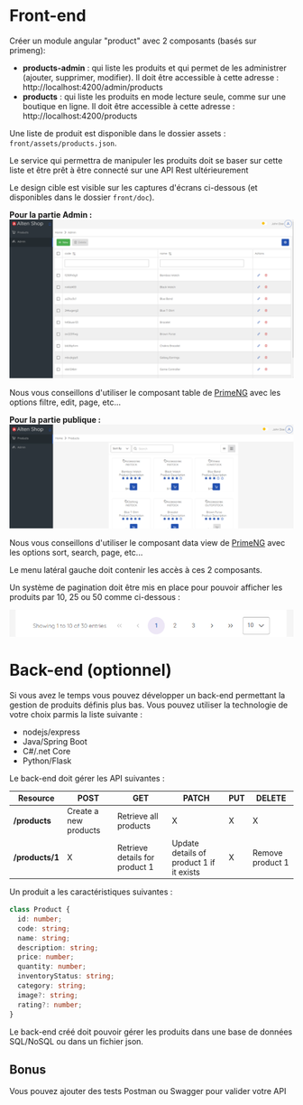 # Front-end

Créer un module angular "product" avec 2 composants (basés sur primeng): 
 - **products-admin** : qui liste les produits et qui permet de les administrer (ajouter, supprimer, modifier).
    Il doit être accessible à cette adresse : http://localhost:4200/admin/products
 - **products** : qui liste les produits en mode lecture seule, comme sur une boutique en ligne.
    Il doit être accessible à cette adresse : http://localhost:4200/products

Une liste de produit est disponible dans le dossier assets : `front/assets/products.json`.

Le service qui permettra de manipuler les produits doit se baser sur cette liste et être prêt à être connecté sur une API Rest ultérieurement

Le design cible est visible sur les captures d'écrans ci-dessous (et disponibles dans le dossier `front/doc`).

**Pour la partie Admin :**
![admin](front/doc/products-admin.png)

Nous vous conseillons d'utiliser le composant table de [PrimeNG](https://primeng.org/table#filter) avec les options filtre, edit, page, etc...

 **Pour la partie publique :**
![public](front/doc/products.png)

Nous vous conseillons d'utiliser le composant data view de [PrimeNG](https://primeng.org/dataview) avec les options sort, search, page, etc...


Le menu latéral gauche doit contenir les accès à ces 2 composants.

Un système de pagination doit être mis en place pour pouvoir afficher les produits par 10, 25 ou 50 comme ci-dessous :

![pagination](front/doc/pagination.png)

# Back-end (optionnel)

Si vous avez le temps vous pouvez développer un back-end permettant la gestion de produits définis plus bas.
Vous pouvez utiliser la technologie de votre choix parmis la liste suivante :

- nodejs/express
- Java/Spring Boot
- C#/.net Core
- Python/Flask


Le back-end doit gérer les API suivantes : 

| Resource           | POST                  | GET                            | PATCH                                    | PUT | DELETE           |
| ------------------ | --------------------- | ------------------------------ | ---------------------------------------- | --- | ---------------- |
| **/products**      | Create a new products | Retrieve all products          | X                                        | X   |     X            |
| **/products/1**    | X                     | Retrieve details for product 1 | Update details of product 1 if it exists | X   | Remove product 1 |

Un produit a les caractéristiques suivantes : 

``` typescript
class Product {
  id: number;
  code: string;
  name: string;
  description: string;
  price: number;
  quantity: number;
  inventoryStatus: string;
  category: string;
  image?: string;
  rating?: number;
}
```

Le back-end créé doit pouvoir gérer les produits dans une base de données SQL/NoSQL ou dans un fichier json.

## Bonus

Vous pouvez ajouter des tests Postman ou Swagger pour valider votre API

